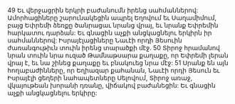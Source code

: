 49 Եւ վերջացրին երկրի բաժանումն իրենց սահմաններով: Ամորհացիները շարունակեցին ապրել Եղովում եւ Սաղամիմում, բայց Եփրեմի ձեռքը ծանրացաւ նրանց վրայ, եւ նրանք Եփրեմին հարկատու դարձան: Եւ գնացին աչքի անցկացնելու երկիրն իր սահմաններով: Իսրայէլացիները Նաւէի որդի Յեսուին ժառանգութիւն տուին իրենց տարածքի մէջ. 50 Տիրոջ հրամանով նրան տուին նրա ուզած Թամնաթսարա քաղաքը, որ Եփրեմի լերան վրայ է, եւ նա շինեց քաղաքը եւ բնակուեց նրա մէջ:
51 Սրանք են այն հողաբաժինները, որ Եղիազար քահանան, Նաւէի որդի Յեսուն եւ Իսրայէլի ցեղերի նահապետները Սելովում, Տիրոջ առաջ, վկայութեան խորանի դռանը, վիճակով բաժանեցին: Եւ գնացին աչքի անցկացնելու երկիրը:
